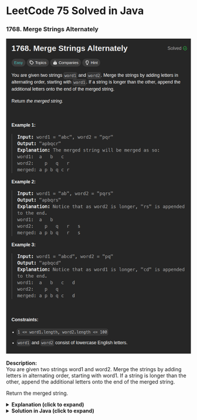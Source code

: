 # LeetCode 75 Solved in Java

### 1768. Merge Strings Alternately
![Problem Screenshot](./src/Problem_Screenshots/leetcode-problems-merge-strings-alternately-description-2024-01-06-12_58_02.png )

**Description:**  
You are given two strings word1 and word2. Merge the strings by adding letters in alternating order, starting with word1. If a string is longer than the other, append the additional letters onto the end of the merged string.

Return the merged string.

<details>
  <summary><b>Explanation (click to expand)</b></summary>
This Java solution effectively merges two strings, word1 and word2, alternately by iterating through both strings and appending characters to the result string until one of the strings is exhausted. The code maintains two pointers, 'i' and 'j', to track the current positions in each string while appending characters alternatively. It utilizes a StringBuilder, 'result', to efficiently construct the merged string. The loop continues until both strings are fully traversed, ensuring the characters are added in an alternating fashion.

</details>
<details>
  <summary><b>Solution in Java (click to expand)</b></summary>

  ```java
  import java.util.Scanner;

  public class Merge_Strings_Alternatively_1768 {

      public static void main(String[] args) {
          Scanner scanner = new Scanner(System.in);
          String str1 = scanner.nextLine();
          String str2 = scanner.nextLine();

          String ans = mergeAlternately(str1, str2);
          System.out.println(ans);
          scanner.close();
      }

      public static String mergeAlternately(String word1, String word2) {
          int i = 0, j = 0;
          StringBuilder result = new StringBuilder();
          int totalLength = word1.length() + word2.length();

          while (i < word1.length() || j < word2.length()) {
              if (i < word1.length()) {
                  result.append(word1.charAt(i++));
              }
              if (j < word2.length()) {
                  result.append(word2.charAt(j++));
              }
          }

          return result.toString();
      }
  }
```

</details>


